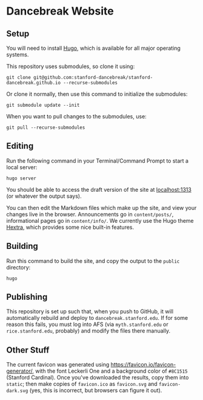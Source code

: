 # Dancebreak Website

## Setup

You will need to install [Hugo](https://gohugo.io/), which is available for all
major operating systems.

This repository uses submodules, so clone it using:
```
git clone git@github.com:stanford-dancebreak/stanford-dancebreak.github.io --recurse-submodules
```

Or clone it normally, then use this command to initialize the submodules:
```
git submodule update --init
```

When you want to pull changes to the submodules, use:
```
git pull --recurse-submodules
```

## Editing

Run the following command in your Terminal/Command Prompt to start a local server:
```
hugo server
```

You should be able to access the draft version of the site at <localhost:1313>
(or whatever the output says).

You can then edit the Markdown files which make up the site, and view your
changes live in the browser.  Announcements go in `content/posts/`,
informational pages go in `content/info/`.  We currently use the Hugo theme
[Hextra](https://imfing.github.io/hextra/), which provides some nice built-in
features.

## Building

Run this command to build the site, and copy the output to the `public` directory:

```
hugo
```

## Publishing

This repository is set up such that, when you push to GitHub, it will
automatically rebuild and deploy to `dancebreak.stanford.edu`.  If for some
reason this fails, you must log into AFS (via `myth.stanford.edu` or
`rice.stanford.edu`, probably) and modify the files there manually.

## Other Stuff

The current favicon was generated using
<https://favicon.io/favicon-generator/>, with the font Leckerli One and a
background color of `#8C1515` (Stanford Cardinal).  Once you've downloaded the
results, copy them into `static`; then make copies of `favicon.ico` as
`favicon.svg` and `favicon-dark.svg` (yes, this is incorrect, but browsers can
figure it out).
